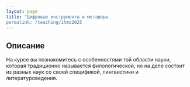 ```yaml
---
layout: page
title: "Цифровые инструменты и метафоры
permalink: /teaching/itmo2025
---
```


## Описание

На курсе вы познакомитесь с особенностями той области науки, которая традиционно называется филологической, но на деле состоит из разных наук со своей спецификой, лингвистики и литературоведения.
